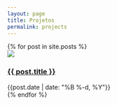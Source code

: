 ```yaml
---
layout: page
title: Projetos
permalink: projects
---
```


<div>
  {% for post in site.posts %}
    <div class="h-12">
      <img class="object-scale-down h-11 w-11 mr-3" src="{{site.baseurl}}/assets/projects/{{ post.title }}.png">
      <h3><a href="{{site.baseurl}}{{ post.url }}">{{ post.title }}</a></h3>
      <div class="text-sm text-gray-400">{{post.date | date: "%B %-d, %Y"}}</div>
    </div>
  {% endfor %}
</div>



